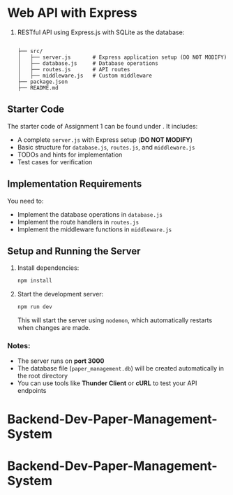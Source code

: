 # Web API with Express


1. RESTful API using Express.js with SQLite as the database:
   
   ```
   
   ├── src/
   │   ├── server.js       # Express application setup (DO NOT MODIFY)
   │   ├── database.js     # Database operations
   │   ├── routes.js       # API routes
   │   ├── middleware.js   # Custom middleware
   ├── package.json
   ├── README.md
   ```

## Starter Code

The starter code of Assignment 1 can be found under . It includes:

- A complete `server.js` with Express setup (**DO NOT MODIFY**)
- Basic structure for `database.js`, `routes.js`, and `middleware.js`
- TODOs and hints for implementation
- Test cases for verification

## Implementation Requirements

You need to:
- Implement the database operations in `database.js`
- Implement the route handlers in `routes.js`
- Implement the middleware functions in `middleware.js`

## Setup and Running the Server


1. Install dependencies:
   ```sh
   npm install
   ```
2. Start the development server:
   ```sh
   npm run dev
   ```
   
   This will start the server using `nodemon`, which automatically restarts when changes are made.

### Notes:
- The server runs on **port 3000**
- The database file (`paper_management.db`) will be created automatically in the root directory
- You can use tools like **Thunder Client** or **cURL** to test your API endpoints
# Backend-Dev-Paper-Management-System
# Backend-Dev-Paper-Management-System
